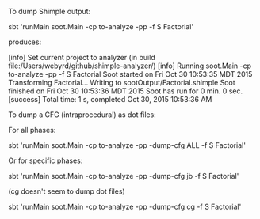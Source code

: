 To dump Shimple output:

sbt 'runMain soot.Main -cp to-analyze -pp -f S Factorial'

produces:

[info] Set current project to analyzer (in build file:/Users/webyrd/github/shimple-analyzer/)
[info] Running soot.Main -cp to-analyze -pp -f S Factorial
Soot started on Fri Oct 30 10:53:35 MDT 2015
Transforming Factorial...
Writing to sootOutput/Factorial.shimple
Soot finished on Fri Oct 30 10:53:36 MDT 2015
Soot has run for 0 min. 0 sec.
[success] Total time: 1 s, completed Oct 30, 2015 10:53:36 AM



To dump a CFG (intraprocedural) as dot files:

For all phases:

sbt 'runMain soot.Main -cp to-analyze -pp -dump-cfg ALL -f S Factorial'

Or for specific phases:

sbt 'runMain soot.Main -cp to-analyze -pp -dump-cfg jb -f S Factorial'

(cg doesn't seem to dump dot files)

sbt 'runMain soot.Main -cp to-analyze -pp -dump-cfg cg -f S Factorial'

